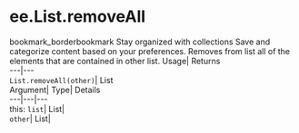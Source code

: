  
#  ee.List.removeAll 
bookmark_borderbookmark Stay organized with collections  Save and categorize content based on your preferences. 
Removes from list all of the elements that are contained in other list. 
Usage| Returns  
---|---  
`List.removeAll(other)`| List  
Argument| Type| Details  
---|---|---  
this: `list`| List|   
`other`| List|   
